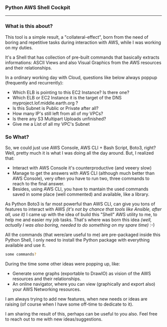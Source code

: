 ### Python AWS Shell Cockpit
---
### What is this about?
This tool is a simple result, a "collateral-effect", born from the need of boring and repetitive tasks during interaction with AWS, while I was working on my duties.

It's a Shell that has collection of pre-built commands that basically extracts informations: ASCII Views and also Visual Graphics from the AWS resources and their relationships.

In a ordinary working day with Cloud, questions like below always poppup (frequently and recurrently):
- Which ELB is pointing to this EC2 Instance? Is there one?
- Which ELB or EC2 Instance it is the target of the DNS myproject.lof.middle.earth.org ?
- Is this Subnet is Public or Private after all?
- How many IP's still left from all of my VPCs?
- Is there any S3 Multipart Uploads unfinished?
- Give me a List of all my VPC's Subnet

### So What?
So, we could just use AWS Console, AWS CLI + Bash Script, Boto3, right?  Well, pretty much it is what I was doing all the day around. But, I realized that:
- Interact with AWS Console it's counterproductive (and veeery slow)
- Manage to get the answers with AWS CLI (although much better than AWS Console), very often you have to run two, three commands to reach to the final answer. 
- Besides, using AWS CLI, you have to mantain the used commands saved in some place (well commented) and available, like a library.

As Python Boto3 is far most powerful than AWS CLI, can give you  tons of features to interact with AWS *(it's not by chance that tools like Ansible, after all, use it)* I came up with the idea of build this "Shell" AWS utility to me, to help me and easier my job tasks. That's where was born this idea *(well, actually I was also boring, needed to do something on my spare time)* :-)

All the commands (that were/are useful to me) are pre-packaged inside this Python Shell, I only need to install the Python package with everything available and use it. 

```bash
some commands?
```

During the time some other ideas were popping up, like:
- Generate some graphs (exportable to DrawIO) as vision of the AWS resources and their relationships.
- An online navigator, where you can view (graphically and export also) your AWS Networking resources.

I am always trying to add new features, when new needs or ideas are raising (of course when I have some off-time to dedicate to it). 

I am sharing the result of this, perhaps can be useful to you also. Feel free to reach out to me with new ideas/suggestions.

